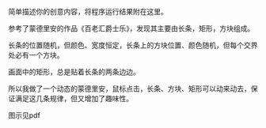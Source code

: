 简单描述你的创意内容，将程序运行结果附在这里。

参考了蒙德里安的作品《百老汇爵士乐》，发现其主要由长条，矩形，方块组成。

长条的位置随机，但颜色、宽度恒定，长条上的方块位置、颜色随机，但每个交界处必有一个方块。

画面中的矩形，总是贴着长条的两条边边。

所以我做了一个动态的蒙德里安，鼠标点击，长条、方块、矩形可以动来动去，保证满足这几条规律，但又增加了趣味性。

图示见pdf
